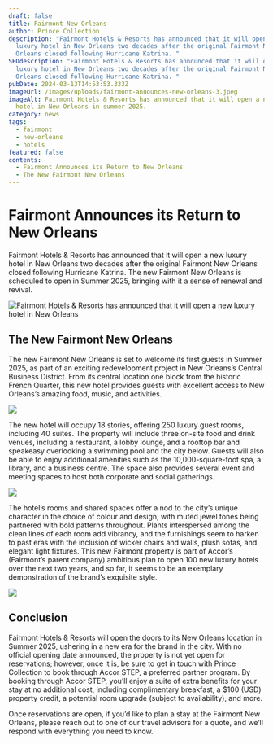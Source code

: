 ```yaml
---
draft: false
title: Fairmont New Orleans
author: Prince Collection
description: "Fairmont Hotels & Resorts has announced that it will open a new
  luxury hotel in New Orleans two decades after the original Fairmont New
  Orleans closed following Hurricane Katrina. "
SEOdescription: "Fairmont Hotels & Resorts has announced that it will open a new
  luxury hotel in New Orleans two decades after the original Fairmont New
  Orleans closed following Hurricane Katrina. "
pubDate: 2024-03-13T14:53:53.333Z
imageUrl: /images/uploads/fairmont-announces-new-orleans-3.jpeg
imageAlt: Fairmont Hotels & Resorts has announced that it will open a new luxury
  hotel in New Orleans in summer 2025.
category: news
tags:
  - fairmont
  - new-orleans
  - hotels
featured: false
contents:
  - Fairmont Announces its Return to New Orleans
  - The New Fairmont New Orleans
---
```

# Fairmont Announces its Return to New Orleans

Fairmont Hotels & Resorts has announced that it will open a new luxury hotel in New Orleans two decades after the original Fairmont New Orleans closed following Hurricane Katrina. The new Fairmont New Orleans is scheduled to open in Summer 2025, bringing with it a sense of renewal and revival.

![Fairmont Hotels & Resorts has announced that it will open a new luxury hotel in New Orleans](/images/uploads/fairmont-announces-new-orleans-1.jpeg "Fairmont Hotels & Resorts New Orleans")

## The New Fairmont New Orleans

The new Fairmont New Orleans is set to welcome its first guests in Summer 2025, as part of an exciting redevelopment project in New Orleans’s Central Business District. From its central location one block from the historic French Quarter, this new hotel provides guests with excellent access to New Orleans’s amazing food, music, and activities.

![](/images/uploads/fairmont-announces-new-orleans-2.jpeg)

The new hotel will occupy 18 stories, offering 250 luxury guest rooms, including 40 suites. The property will include three on-site food and drink venues, including a restaurant, a lobby lounge, and a rooftop bar and speakeasy overlooking a swimming pool and the city below. Guests will also be able to enjoy additional amenities such as the 10,000-square-foot spa, a library, and a business centre. The space also provides several event and meeting spaces to host both corporate and social gatherings. 

![](/images/uploads/fairmont-announces-new-orleans-3.jpeg)

The hotel’s rooms and shared spaces offer a nod to the city’s unique character in the choice of colour and design, with muted jewel tones being partnered with bold patterns throughout. Plants interspersed among the clean lines of each room add vibrancy, and the furnishings seem to harken to past eras with the inclusion of wicker chairs and walls, plush sofas, and elegant light fixtures. This new Fairmont property is part of Accor’s (Fairmont’s parent company) ambitious plan to open 100 new luxury hotels over the next two years, and so far, it seems to be an exemplary demonstration of the brand’s exquisite style.

![](/images/uploads/fairmont-announces-new-orleans-4.jpeg)

## Conclusion

Fairmont Hotels & Resorts will open the doors to its New Orleans location in Summer 2025, ushering in a new era for the brand in the city. With no official opening date announced, the property is not yet open for reservations; however, once it is, be sure to get in touch with Prince Collection to book through Accor STEP, a preferred partner program. By booking through Accor STEP, you’ll enjoy a suite of extra benefits for your stay at no additional cost, including complimentary breakfast, a $100 (USD) property credit, a potential room upgrade (subject to availability), and more.

Once reservations are open, if you’d like to plan a stay at the Fairmont New Orleans, please reach out to one of our travel advisors for a quote, and we’ll respond with everything you need to know.
